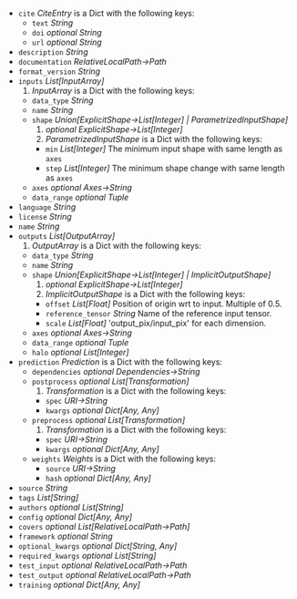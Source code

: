 
* <a id="cite"></a>`cite` _CiteEntry_   is a Dict with the following keys:
  * <a id="cite:text"></a>`text` _String_ 
  * <a id="cite:doi"></a>`doi` _optional String_ 
  * <a id="cite:url"></a>`url` _optional String_ 
* <a id="description"></a>`description` _String_ 
* <a id="documentation"></a>`documentation` _RelativeLocalPath→Path_ 
* <a id="format_version"></a>`format_version` _String_ 
* <a id="inputs"></a>`inputs` _List\[InputArray\]_ 
  1. _InputArray_   is a Dict with the following keys:
  * <a id="inputs:data_type"></a>`data_type` _String_ 
  * <a id="inputs:name"></a>`name` _String_ 
  * <a id="inputs:shape"></a>`shape` _Union\[ExplicitShape→List\[Integer\] | ParametrizedInputShape\]_ 
    1. _optional ExplicitShape→List\[Integer\]_ 
    1. _ParametrizedInputShape_   is a Dict with the following keys:
    * <a id="inputs:shape:min"></a>`min` _List\[Integer\]_ The minimum input shape with same length as `axes`
    * <a id="inputs:shape:step"></a>`step` _List\[Integer\]_ The minimum shape change with same length as `axes`
  * <a id="inputs:axes"></a>`axes` _optional Axes→String_ 
  * <a id="inputs:data_range"></a>`data_range` _optional Tuple_ 
* <a id="language"></a>`language` _String_ 
* <a id="license"></a>`license` _String_ 
* <a id="name"></a>`name` _String_ 
* <a id="outputs"></a>`outputs` _List\[OutputArray\]_ 
  1. _OutputArray_   is a Dict with the following keys:
  * <a id="outputs:data_type"></a>`data_type` _String_ 
  * <a id="outputs:name"></a>`name` _String_ 
  * <a id="outputs:shape"></a>`shape` _Union\[ExplicitShape→List\[Integer\] | ImplicitOutputShape\]_ 
    1. _optional ExplicitShape→List\[Integer\]_ 
    1. _ImplicitOutputShape_   is a Dict with the following keys:
    * <a id="outputs:shape:offset"></a>`offset` _List\[Float\]_ Position of origin wrt to input. Multiple of 0.5.
    * <a id="outputs:shape:reference_tensor"></a>`reference_tensor` _String_ Name of the reference input tensor.
    * <a id="outputs:shape:scale"></a>`scale` _List\[Float\]_ 'output_pix/input_pix' for each dimension.
  * <a id="outputs:axes"></a>`axes` _optional Axes→String_ 
  * <a id="outputs:data_range"></a>`data_range` _optional Tuple_ 
  * <a id="outputs:halo"></a>`halo` _optional List\[Integer\]_ 
* <a id="prediction"></a>`prediction` _Prediction_   is a Dict with the following keys:
  * <a id="prediction:dependencies"></a>`dependencies` _optional Dependencies→String_ 
  * <a id="prediction:postprocess"></a>`postprocess` _optional List\[Transformation\]_ 
    1. _Transformation_   is a Dict with the following keys:
    * <a id="prediction:postprocess:spec"></a>`spec` _URI→String_ 
    * <a id="prediction:postprocess:kwargs"></a>`kwargs` _optional Dict\[Any, Any\]_ 
  * <a id="prediction:preprocess"></a>`preprocess` _optional List\[Transformation\]_ 
    1. _Transformation_   is a Dict with the following keys:
    * <a id="prediction:preprocess:spec"></a>`spec` _URI→String_ 
    * <a id="prediction:preprocess:kwargs"></a>`kwargs` _optional Dict\[Any, Any\]_ 
  * <a id="prediction:weights"></a>`weights` _Weights_   is a Dict with the following keys:
    * <a id="prediction:weights:source"></a>`source` _URI→String_ 
    * <a id="prediction:weights:hash"></a>`hash` _optional Dict\[Any, Any\]_ 
* <a id="source"></a>`source` _String_ 
* <a id="tags"></a>`tags` _List\[String\]_ 
* <a id="authors"></a>`authors` _optional List\[String\]_ 
* <a id="config"></a>`config` _optional Dict\[Any, Any\]_ 
* <a id="covers"></a>`covers` _optional List\[RelativeLocalPath→Path\]_ 
* <a id="framework"></a>`framework` _optional String_ 
* <a id="optional_kwargs"></a>`optional_kwargs` _optional Dict\[String, Any\]_ 
* <a id="required_kwargs"></a>`required_kwargs` _optional List\[String\]_ 
* <a id="test_input"></a>`test_input` _optional RelativeLocalPath→Path_ 
* <a id="test_output"></a>`test_output` _optional RelativeLocalPath→Path_ 
* <a id="training"></a>`training` _optional Dict\[Any, Any\]_ 
